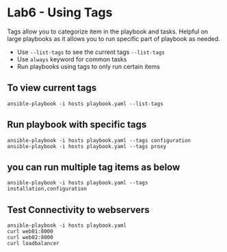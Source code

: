 # Lab6 - Using Tags

Tags allow you to categorize item in the playbook and tasks. Helpful on large playbooks as it allows you to run specific part of playbook as needed.
- Use `--list-tags` to see the current tags `--list-tags`
- Use `always` keyword for common tasks
- Run playbooks using tags to only run certain items

## To view current tags
```
ansible-playbook -i hosts playbook.yaml --list-tags
```

## Run playbook with specific tags
```
ansible-playbook -i hosts playbook.yaml --tags configuration
ansible-playbook -i hosts playbook.yaml --tags proxy
```

## you can run multiple tag items as below
```
ansible-playbook -i hosts playbook.yaml --tags installation,configuration
```

## Test Connectivity to webservers
```
ansible-playbook -i hosts playbook.yaml 
curl web01:8000
curl web02:8000
curl loadbalancer
```
